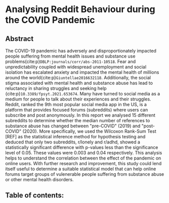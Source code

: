 # Analysing Reddit Behaviour during the COVID Pandemic

## Abstract
The COVID-19 pandemic has adversely and disproportionately impacted people suffering from mental health issues and substance use problems{cite:p}`DBLP:journals/corr/abs-2011-10518`. Fear and unpredictability coupled with widespread unemployment and social isolation has escalated anxiety and impacted the mental health of millions around the world{cite:p}`Giuntellae2016632118`. Additionally, the social stigma associated with mental health and substance abuse has lead to reluctancy in sharing struggles and seeking help {cite:p}`10.3389/fpsyt.2021.653674`. Many have turned to social media as a medium for people to talk about their experiences and their struggles. Reddit, ranked the 9th most popular social media app in the US, is a platform that provides focused forums (subreddits) where users can subscribe and post anonymously. 
In this report we analysed 15 different subreddits to determine whether the median number of references to substance abuse has changed between "pre-COVID" (2019) and "post-COVID" (2020). More specifically, we used the Wilcoxon Rank-Sum Test [REF] as the statistical inference method for hypothesis testing and deduced that only two subreddits, r/lonely and r/adhd, showed a statistically significant difference with p-values less than the significance level of 0.05. These values were 0.003 and 0.04 respectively.
This analysis helps to understand the correlation between the effect of the pandemic on online users. With further research and improvement, this study could lend itself useful to determine a suitable statistical model that can help online forums target groups of vulenerable people suffering from substance abuse or other mental health disorders.

## Table of contents:
```{tableofcontents}
```
